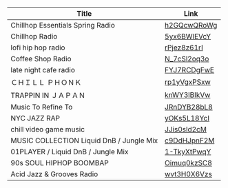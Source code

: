 | Title                                    | Link                                                       |
| ---------------------------------------- | ---------------------------------------------------------- |
| Chillhop Essentials Spring Radio         | [h2GQcwQRoWg](https://www.youtube.com/watch?v=h2GQcwQRoWg) |
| Chillhop Radio                           | [5yx6BWlEVcY](https://www.youtube.com/watch?v=5yx6BWlEVcY) |
| lofi hip hop radio                       | [rPjez8z61rI](https://www.youtube.com/watch?v=rPjez8z61rI) |
| Coffee Shop Radio                        | [N_7cSl2oq3o](https://www.youtube.com/watch?v=N_7cSl2oq3o) |
| late night cafe radio                    | [FYJ7RCDgFwE](https://www.youtube.com/watch?v=FYJ7RCDgFwE) |
| ＣＨＩＬＬ ＰＨＯＮＫ                    | [rp1yVgxPSxw](https://www.youtube.com/watch?v=rp1yVgxPSxw) |
| TRAPPIN IN ＪＡＰＡＮ                    | [knWY3lBIkVw](https://www.youtube.com/watch?v=knWY3lBIkVw) |
| Music To Refine To                       | [JRnDYB28bL8](https://www.youtube.com/watch?v=JRnDYB28bL8) |
| NYC JAZZ RAP                             | [yOKs5L18YcI](https://www.youtube.com/watch?v=yOKs5L18YcI) |
| chill video game music                   | [JJis0sld2cM](https://www.youtube.com/watch?v=JJis0sld2cM) |
| MUSIC COLLECTION Liquid DnB / Jungle Mix | [c9DdHJpnF2M](https://www.youtube.com/watch?v=c9DdHJpnF2M) |
| 01PLAYER / Liquid DnB / Jungle Mix       | [1-TkyXtPwqY](https://www.youtube.com/watch?v=1-TkyXtPwqY) |
| 90s SOUL HIPHOP BOOMBAP                  | [Oimuq0kzSC8](https://www.youtube.com/watch?v=Oimuq0kzSC8) |
| Acid Jazz & Grooves Radio                | [wvt3H0X6Vzs](https://www.youtube.com/watch?v=wvt3H0X6Vzs) |

